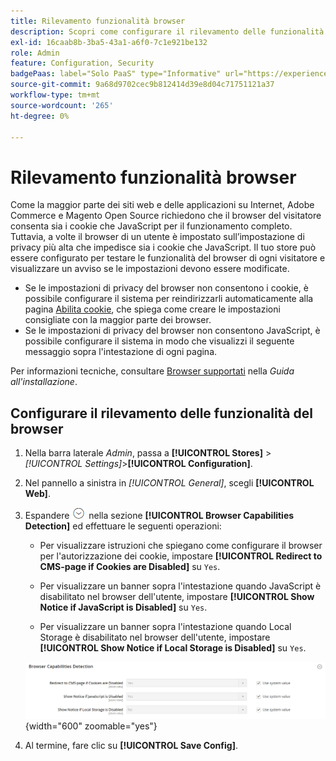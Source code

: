 ```yaml
---
title: Rilevamento funzionalità browser
description: Scopri come configurare il rilevamento delle funzionalità del browser e visualizzare un avviso nel caso in cui sia necessario modificare le impostazioni del browser del cliente.
exl-id: 16caab8b-3ba5-43a1-a6f0-7c1e921be132
role: Admin
feature: Configuration, Security
badgePaas: label="Solo PaaS" type="Informative" url="https://experienceleague.adobe.com/it/docs/commerce/user-guides/product-solutions" tooltip="Applicabile solo ai progetti Adobe Commerce on Cloud (infrastruttura PaaS gestita da Adobe) e ai progetti on-premise."
source-git-commit: 9a68d9702cec9b812414d39e8d04c71751121a37
workflow-type: tm+mt
source-wordcount: '265'
ht-degree: 0%

---
```


# Rilevamento funzionalità browser

Come la maggior parte dei siti web e delle applicazioni su Internet, Adobe Commerce e Magento Open Source richiedono che il browser del visitatore consenta sia i cookie che JavaScript per il funzionamento completo. Tuttavia, a volte il browser di un utente è impostato sull’impostazione di privacy più alta che impedisce sia i cookie che JavaScript. Il tuo store può essere configurato per testare le funzionalità del browser di ogni visitatore e visualizzare un avviso se le impostazioni devono essere modificate.

- Se le impostazioni di privacy del browser non consentono i cookie, è possibile configurare il sistema per reindirizzarli automaticamente alla pagina [Abilita cookie](../content-design/pages.md#enable-cookies), che spiega come creare le impostazioni consigliate con la maggior parte dei browser.
- Se le impostazioni di privacy del browser non consentono JavaScript, è possibile configurare il sistema in modo che visualizzi il seguente messaggio sopra l&#39;intestazione di ogni pagina.

Per informazioni tecniche, consultare [Browser supportati](https://experienceleague.adobe.com/docs/commerce-operations/installation-guide/system-requirements.html?lang=it#supported-browsers) nella _Guida all&#39;installazione_.

## Configurare il rilevamento delle funzionalità del browser

1. Nella barra laterale _Admin_, passa a **[!UICONTROL Stores]** > _[!UICONTROL Settings]_>**[!UICONTROL Configuration]**.

1. Nel pannello a sinistra in _[!UICONTROL General]_, scegli **[!UICONTROL Web]**.

1. Espandere ![Il selettore di espansione](../assets/icon-display-expand.png) nella sezione **[!UICONTROL Browser Capabilities Detection]** ed effettuare le seguenti operazioni:

   - Per visualizzare istruzioni che spiegano come configurare il browser per l&#39;autorizzazione dei cookie, impostare **[!UICONTROL Redirect to CMS-page if Cookies are Disabled]** su `Yes`.

   - Per visualizzare un banner sopra l&#39;intestazione quando JavaScript è disabilitato nel browser dell&#39;utente, impostare **[!UICONTROL Show Notice if JavaScript is Disabled]** su `Yes`.

   - Per visualizzare un banner sopra l&#39;intestazione quando Local Storage è disabilitato nel browser dell&#39;utente, impostare **[!UICONTROL Show Notice if Local Storage is Disabled]** su `Yes`.

   ![Configurazione generale - Rilevamento funzionalità browser Web](../configuration-reference/general/assets/web-browser-capabilities-detection.png){width="600" zoomable="yes"}

1. Al termine, fare clic su **[!UICONTROL Save Config]**.
